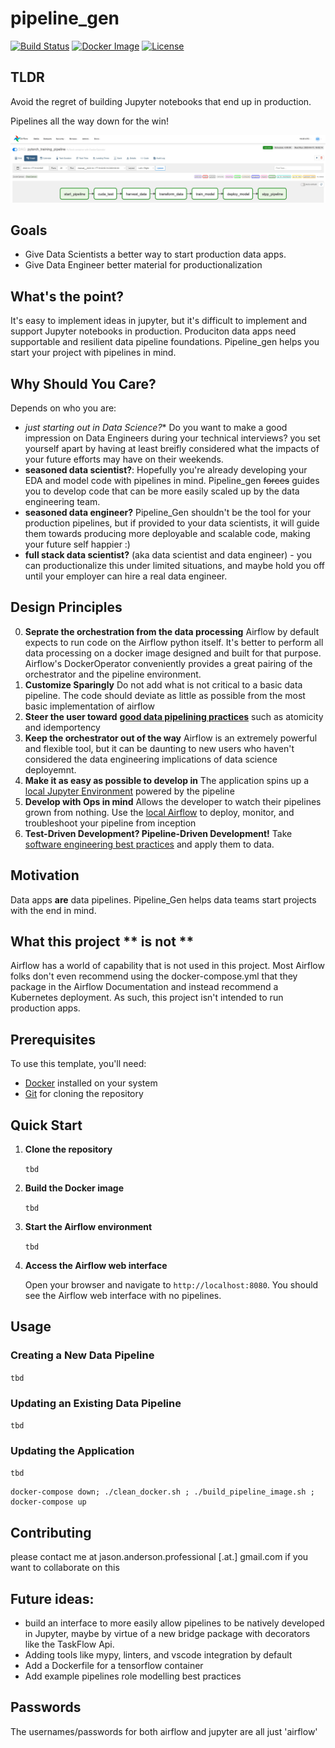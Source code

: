 # pipeline_gen
[![Build Status](https://travis-ci.com/yourusername/airflow-orchestration-environment.svg?branch=main)](https://travis-ci.com/yourusername/airflow-orchestration-environment)
[![Docker Image](https://img.shields.io/docker/cloud/build/yourusername/airflow-orchestration-environment)](https://hub.docker.com/r/yourusername/airflow-orchestration-environment)
[![License](https://img.shields.io/badge/license-MIT-blue.svg)](https://opensource.org/licenses/MIT)

## TLDR
Avoid the regret of building Jupyter notebooks that end up in production.

Pipelines all the way down for the win!


![Example Dag](dag_example.JPG)

## Goals
* Give Data Scientists a better way to start production data apps.
* Give Data Engineer better material for productionalization

## What's the point?
It's easy to implement ideas in jupyter, but it's difficult to implement and support Jupyter notebooks in production.  Produciton data apps need supportable and resilient data pipeline foundations.  Pipeline_gen helps you start your project with pipelines in mind.  

## Why Should You Care?
Depends on who you are:
* *just starting out in Data Science?** Do you want to make a good impression on Data Engineers during your technical interviews?  you set yourself apart by having at least breifly considered what the impacts of your future efforts may have on their weekends.
* **seasoned data scientist?**:  Hopefully you're already developing your EDA and model code with pipelines in mind.  Pipeline_gen ~~forces~~ guides  you  to develop code that can be more easily scaled up by the data engineering team.
* **seasoned data engineer?** Pipeline_Gen shouldn't be the tool for your production pipelines, but if provided to your data scientists, it will guide them towards producing more deployable and scalable code, making your future self happier :)
* **full stack data scientist?** (aka data scientist and data engineer) - you can productionalize this under limited situations, and maybe hold you off until your employer can hire a real data engineer. 

## Design Principles
0. **Seprate the orchestration from the data processing** Airflow by default expects to run code on the Airflow python itself. It's better to perform all data processing on a docker image designed and built for that purpose.  Airflow's DockerOperator conveniently provides a great pairing of the orchestrator and the pipeline environment.
1. **Customize Sparingly** Do not add what is not critical to a basic data pipeline.  The code should deviate as little as possible from the most basic implementation of airflow
2. **Steer the user toward** [**good data pipelining practices**](https://airflow.apache.org/docs/apache-airflow/stable/best-practices.html) such as atomicity and idemportency
3. **Keep the orchestrator out of the way** Airflow is an extremely powerful and flexible tool, but it can be daunting to new users who haven't considered the data engineering implications of data science deployemnt.
 4. **Make it as easy as possible to develop in** The application spins up a [local Jupyter Environment](http://localhost:8888/) powered by the pipeline
 5. **Develop with Ops in mind** Allows the developer to watch their pipelines grown from nothing. Use the [local Airflow](http://localhost:8080) to deploy, monitor, and troubleshoot your pipeline from inception
 6. **Test-Driven Development? Pipeline-Driven Development!**  Take [software engineering best practices](https://www.amazon.com/Clean-Code-Handbook-Software-Craftsmanship/dp/0132350882) and apply them to data.

## Motivation
Data apps **are** data pipelines. Pipeline_Gen helps data teams start projects with the end in mind.


## What this project ** is not **
Airflow has a world of capability that is not used in this project. Most Airflow folks don't even recommend using the docker-compose.yml that they package in the Airflow Documentation and instead recommend a Kubernetes deployment.  As such, this project isn't intended to run production apps.

## Prerequisites

To use this template, you'll need:

- [Docker](https://www.docker.com/) installed on your system
- [Git](https://git-scm.com/) for cloning the repository

## Quick Start

1. **Clone the repository**

   ```tbd```

2. **Build the Docker image**

    ```tbd```

3. **Start the Airflow environment**

    ```tbd```

4. **Access the Airflow web interface**

   Open your browser and navigate to `http://localhost:8080`. You should see the Airflow web interface with no pipelines.

## Usage

### Creating a New Data Pipeline
```tbd```

### Updating an Existing Data Pipeline
```tbd```
### Updating the Application
```tbd```
```
docker-compose down; ./clean_docker.sh ; ./build_pipeline_image.sh ; docker-compose up
```

## Contributing

please contact me at jason.anderson.professional [.at.] gmail.com if you want to collaborate on this


## Future ideas:
* build an interface to more easily allow pipelines to be natively developed in Jupyter, maybe by virtue of a new bridge package with decorators like the TaskFlow Api.
* Adding tools like mypy, linters, and vscode integration by default
* Add a Dockerfile for a tensorflow container
* Add example pipelines role modelling best practices

## Passwords
The usernames/passwords for both airflow and jupyter are all just 'airflow'